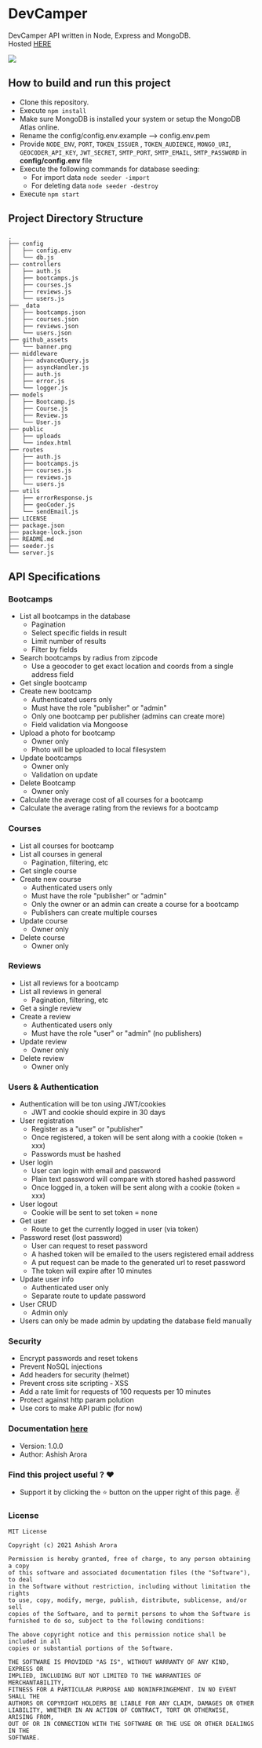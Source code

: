 # DevCamper

DevCamper API written in Node, Express and MongoDB.
<br>
Hosted [HERE](https://dev-camp-api.herokuapp.com/)

![](github_assets/banner.png)

## How to build and run this project
* Clone this repository.
* Execute `npm install`
* Make sure MongoDB is installed your system or setup the MongoDB Atlas online.
* Rename the config/config.env.example --> config.env.pem
* Provide ```NODE_ENV```, ```PORT```, ```TOKEN_ISSUER``` , ```TOKEN_AUDIENCE```, ```MONGO_URI```, ```GEOCODER_API_KEY```, ```JWT_SECRET```, ```SMTP_PORT```, ```SMTP_EMAIL```, ```SMTP_PASSWORD``` in **config/config.env** file
* Execute the following commands for database seeding:
  * For import data ```node seeder -import```
  * For deleting data ```node seeder -destroy```
* Execute `npm start`

 ## Project Directory Structure
```
.
├── config
│   ├── config.env
│   └── db.js
├── controllers
│   ├── auth.js
│   ├── bootcamps.js
│   ├── courses.js
│   ├── reviews.js
│   └── users.js
├── _data
│   ├── bootcamps.json
│   ├── courses.json
│   ├── reviews.json
│   └── users.json
├── github_assets
│   └── banner.png
├── middleware
│   ├── advanceQuery.js
│   ├── asyncHandler.js
│   ├── auth.js
│   ├── error.js
│   └── logger.js
├── models
│   ├── Bootcamp.js
│   ├── Course.js
│   ├── Review.js
│   └── User.js
├── public
│   ├── uploads
│   └── index.html
├── routes
│   ├── auth.js
│   ├── bootcamps.js
│   ├── courses.js
│   ├── reviews.js
│   └── users.js
├── utils
│   ├── errorResponse.js
│   ├── geoCoder.js
│   └── sendEmail.js
├── LICENSE
├── package.json
├── package-lock.json
├── README.md
├── seeder.js
└── server.js
```
## API Specifications
### Bootcamps
- List all bootcamps in the database
   * Pagination
   * Select specific fields in result
   * Limit number of results
   * Filter by fields
- Search bootcamps by radius from zipcode
  * Use a geocoder to get exact location and coords from a single address field
- Get single bootcamp
- Create new bootcamp
  * Authenticated users only
  * Must have the role "publisher" or "admin"
  * Only one bootcamp per publisher (admins can create more)
  * Field validation via Mongoose
- Upload a photo for bootcamp
  * Owner only
  * Photo will be uploaded to local filesystem
- Update bootcamps
  * Owner only
  * Validation on update
- Delete Bootcamp
  * Owner only
- Calculate the average cost of all courses for a bootcamp
- Calculate the average rating from the reviews for a bootcamp

### Courses
- List all courses for bootcamp
- List all courses in general
  * Pagination, filtering, etc
- Get single course
- Create new course
  * Authenticated users only
  * Must have the role "publisher" or "admin"
  * Only the owner or an admin can create a course for a bootcamp
  * Publishers can create multiple courses
- Update course
  * Owner only
- Delete course
  * Owner only
  
### Reviews
- List all reviews for a bootcamp
- List all reviews in general
  * Pagination, filtering, etc
- Get a single review
- Create a review
  * Authenticated users only
  * Must have the role "user" or "admin" (no publishers)
- Update review
  * Owner only
- Delete review
  * Owner only

### Users & Authentication
- Authentication will be ton using JWT/cookies
  * JWT and cookie should expire in 30 days
- User registration
  * Register as a "user" or "publisher"
  * Once registered, a token will be sent along with a cookie (token = xxx)
  * Passwords must be hashed
- User login
  * User can login with email and password
  * Plain text password will compare with stored hashed password
  * Once logged in, a token will be sent along with a cookie (token = xxx)
- User logout
  * Cookie will be sent to set token = none
- Get user
  * Route to get the currently logged in user (via token)
- Password reset (lost password)
  * User can request to reset password
  * A hashed token will be emailed to the users registered email address
  * A put request can be made to the generated url to reset password
  * The token will expire after 10 minutes
- Update user info
  * Authenticated user only
  * Separate route to update password
- User CRUD
  * Admin only
- Users can only be made admin by updating the database field manually

### Security
- Encrypt passwords and reset tokens
- Prevent NoSQL injections
- Add headers for security (helmet)
- Prevent cross site scripting - XSS
- Add a rate limit for requests of 100 requests per 10 minutes
- Protect against http param polution
- Use cors to make API public (for now)

### Documentation [here](https://documenter.getpostman.com/view/10568626/TVzPky3i)
- Version: 1.0.0
- Author: Ashish Arora

### Find this project useful ? :heart:
* Support it by clicking the :star: button on the upper right of this page. :v:

### License
```
MIT License

Copyright (c) 2021 Ashish Arora

Permission is hereby granted, free of charge, to any person obtaining a copy
of this software and associated documentation files (the "Software"), to deal
in the Software without restriction, including without limitation the rights
to use, copy, modify, merge, publish, distribute, sublicense, and/or sell
copies of the Software, and to permit persons to whom the Software is
furnished to do so, subject to the following conditions:

The above copyright notice and this permission notice shall be included in all
copies or substantial portions of the Software.

THE SOFTWARE IS PROVIDED "AS IS", WITHOUT WARRANTY OF ANY KIND, EXPRESS OR
IMPLIED, INCLUDING BUT NOT LIMITED TO THE WARRANTIES OF MERCHANTABILITY,
FITNESS FOR A PARTICULAR PURPOSE AND NONINFRINGEMENT. IN NO EVENT SHALL THE
AUTHORS OR COPYRIGHT HOLDERS BE LIABLE FOR ANY CLAIM, DAMAGES OR OTHER
LIABILITY, WHETHER IN AN ACTION OF CONTRACT, TORT OR OTHERWISE, ARISING FROM,
OUT OF OR IN CONNECTION WITH THE SOFTWARE OR THE USE OR OTHER DEALINGS IN THE
SOFTWARE.
```
